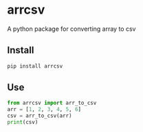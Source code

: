 # arrcsv
A python package for converting array to csv

## Install
```cmd
pip install arrcsv
```

## Use
```python
from arrcsv import arr_to_csv
arr = [1, 2, 3, 4, 5, 6]
csv = arr_to_csv(arr)
print(csv)
```
